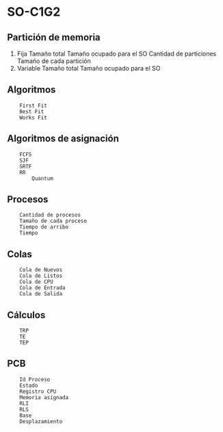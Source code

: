 # SO-C1G2
## Partición de memoria
1. Fija
		Tamaño total
		Tamaño ocupado para el SO
		Cantidad de particiones
		Tamaño de cada partición
2. Variable
		Tamaño total
		Tamaño ocupado para el SO

## Algoritmos
		First Fit
		Best Fit
		Works Fit

## Algoritmos de asignación
		FCFS
		SJF
		SRTF
		RR
			Quantum

## Procesos
		Cantidad de procesos
		Tamaño de cada proceso
		Tiempo de arribo
		Tiempo 

## Colas
		Cola de Nuevos
		Cola de Listos
		Cola de CPU
		Cola de Entrada
		Cola de Salida

## Cálculos
		TRP
		TE
		TEP

## PCB
		Id Proceso
		Estado
		Registro CPU
		Memoria asignada
		RLI
		RLS
		Base
		Desplazamiento
